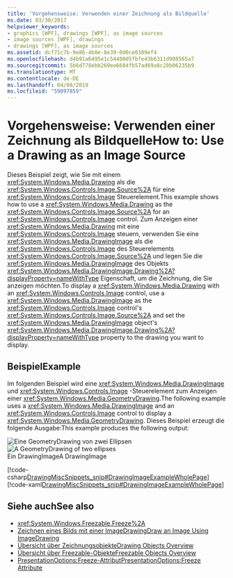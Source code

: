 ```yaml
---
title: 'Vorgehensweise: Verwenden einer Zeichnung als Bildquelle'
ms.date: 03/30/2017
helpviewer_keywords:
- graphics [WPF], drawings [WPF], as image sources
- image sources [WPF], drawings
- drawings [WPF], as image sources
ms.assetid: dcf71c7b-9e86-4b8e-8e39-0d0ce0389ef4
ms.openlocfilehash: d4b91a6495e1c54400d5fbfe43b6311d908565a7
ms.sourcegitcommit: 5b6d778ebb269ee6684fb57ad69a8c28b06235b9
ms.translationtype: MT
ms.contentlocale: de-DE
ms.lasthandoff: 04/08/2019
ms.locfileid: "59097859"
---
```

# <a name="how-to-use-a-drawing-as-an-image-source"></a><span data-ttu-id="861ba-102">Vorgehensweise: Verwenden einer Zeichnung als Bildquelle</span><span class="sxs-lookup"><span data-stu-id="861ba-102">How to: Use a Drawing as an Image Source</span></span>
<span data-ttu-id="861ba-103">Dieses Beispiel zeigt, wie Sie mit einem <xref:System.Windows.Media.Drawing> als die <xref:System.Windows.Controls.Image.Source%2A> für eine <xref:System.Windows.Controls.Image> Steuerelement.</span><span class="sxs-lookup"><span data-stu-id="861ba-103">This example shows how to use a <xref:System.Windows.Media.Drawing> as the <xref:System.Windows.Controls.Image.Source%2A> for an <xref:System.Windows.Controls.Image> control.</span></span> <span data-ttu-id="861ba-104">Zum Anzeigen einer <xref:System.Windows.Media.Drawing> mit eine <xref:System.Windows.Controls.Image> steuern, verwenden Sie eine <xref:System.Windows.Media.DrawingImage> als die <xref:System.Windows.Controls.Image> des Steuerelements <xref:System.Windows.Controls.Image.Source%2A> und legen Sie die <xref:System.Windows.Media.DrawingImage> des Objekts <xref:System.Windows.Media.DrawingImage.Drawing%2A?displayProperty=nameWithType> Eigenschaft, um die Zeichnung, die Sie anzeigen möchten.</span><span class="sxs-lookup"><span data-stu-id="861ba-104">To display a <xref:System.Windows.Media.Drawing> with an <xref:System.Windows.Controls.Image> control, use a <xref:System.Windows.Media.DrawingImage> as the <xref:System.Windows.Controls.Image> control's <xref:System.Windows.Controls.Image.Source%2A> and set the <xref:System.Windows.Media.DrawingImage> object's <xref:System.Windows.Media.DrawingImage.Drawing%2A?displayProperty=nameWithType> property to the drawing you want to display.</span></span>  
  
## <a name="example"></a><span data-ttu-id="861ba-105">Beispiel</span><span class="sxs-lookup"><span data-stu-id="861ba-105">Example</span></span>  
 <span data-ttu-id="861ba-106">Im folgenden Beispiel wird eine <xref:System.Windows.Media.DrawingImage> und <xref:System.Windows.Controls.Image> -Steuerelement zum Anzeigen einer <xref:System.Windows.Media.GeometryDrawing>.</span><span class="sxs-lookup"><span data-stu-id="861ba-106">The following example uses a <xref:System.Windows.Media.DrawingImage> and an <xref:System.Windows.Controls.Image> control to display a <xref:System.Windows.Media.GeometryDrawing>.</span></span> <span data-ttu-id="861ba-107">Dieses Beispiel erzeugt die folgende Ausgabe:</span><span class="sxs-lookup"><span data-stu-id="861ba-107">This example produces the following output:</span></span>  
  
 <span data-ttu-id="861ba-108">![Eine GeometryDrawing von zwei Ellipsen](./media/graphicsmm-geodraw.jpg "Graphicsmm_geodraw")</span><span class="sxs-lookup"><span data-stu-id="861ba-108">![A GeometryDrawing of two ellipses](./media/graphicsmm-geodraw.jpg "graphicsmm_geodraw")</span></span>  
<span data-ttu-id="861ba-109">Ein DrawingImage</span><span class="sxs-lookup"><span data-stu-id="861ba-109">A DrawingImage</span></span>  
  
 [!code-csharp[DrawingMiscSnippets_snip#DrawingImageExampleWholePage](~/samples/snippets/csharp/VS_Snippets_Wpf/DrawingMiscSnippets_snip/CSharp/DrawingImageExample.cs#drawingimageexamplewholepage)]
 [!code-xaml[DrawingMiscSnippets_snip#DrawingImageExampleWholePage](~/samples/snippets/xaml/VS_Snippets_Wpf/DrawingMiscSnippets_snip/XAML/DrawingImageExample.xaml#drawingimageexamplewholepage)]  
  
## <a name="see-also"></a><span data-ttu-id="861ba-110">Siehe auch</span><span class="sxs-lookup"><span data-stu-id="861ba-110">See also</span></span>

- <xref:System.Windows.Freezable.Freeze%2A>
- [<span data-ttu-id="861ba-111">Zeichnen eines Bilds mit einer ImageDrawing</span><span class="sxs-lookup"><span data-stu-id="861ba-111">Draw an Image Using ImageDrawing</span></span>](how-to-draw-an-image-using-imagedrawing.md)
- [<span data-ttu-id="861ba-112">Übersicht über Zeichnungsobjekte</span><span class="sxs-lookup"><span data-stu-id="861ba-112">Drawing Objects Overview</span></span>](drawing-objects-overview.md)
- [<span data-ttu-id="861ba-113">Übersicht über Freezable-Objekte</span><span class="sxs-lookup"><span data-stu-id="861ba-113">Freezable Objects Overview</span></span>](../advanced/freezable-objects-overview.md)
- [<span data-ttu-id="861ba-114">PresentationOptions:Freeze-Attribut</span><span class="sxs-lookup"><span data-stu-id="861ba-114">PresentationOptions:Freeze Attribute</span></span>](../advanced/presentationoptions-freeze-attribute.md)
